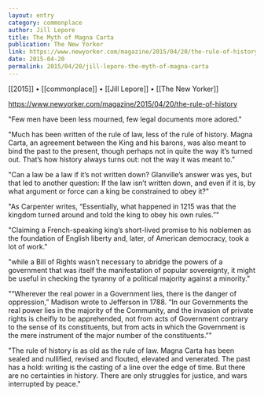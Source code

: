 ```yaml
---
layout: entry
category: commonplace
author: Jill Lepore
title: The Myth of Magna Carta
publication: The New Yorker
link: https://www.newyorker.com/magazine/2015/04/20/the-rule-of-history
date: 2015-04-20
permalink: 2015/04/20/jill-lepore-the-myth-of-magna-carta
---
```


[[2015]] • [[commonplace]] • [[Jill Lepore]] • [[The New Yorker]] 

https://www.newyorker.com/magazine/2015/04/20/the-rule-of-history

"Few men have been less mourned, few legal documents more adored."

"Much has been written of the rule of law, less of the rule of history. Magna Carta, an agreement between the King and his barons, was also meant to bind the past to the present, though perhaps not in quite the way it’s turned out. That’s how history always turns out: not the way it was meant to."

"Can a law be a law if it’s not written down? Glanville’s answer was yes, but that led to another question: If the law isn’t written down, and even if it is, by what argument or force can a king be constrained to obey it?"

"As Carpenter writes, “Essentially, what happened in 1215 was that the kingdom turned around and told the king to obey his own rules.”"

"Claiming a French-speaking king’s short-lived promise to his noblemen as the foundation of English liberty and, later, of American democracy, took a lot of work."

"while a Bill of Rights wasn’t necessary to abridge the powers of a government that was itself the manifestation of popular sovereignty, it might be useful in checking the tyranny of a political majority against a minority."

"“Wherever the real power in a Government lies, there is the danger of oppression,” Madison wrote to Jefferson in 1788. “In our Governments the real power lies in the majority of the Community, and the invasion of private rights is cheifly to be apprehended, not from acts of Government contrary to the sense of its constituents, but from acts in which the Government is the mere instrument of the major number of the constituents.”"

"The rule of history is as old as the rule of law. Magna Carta has been sealed and nullified, revised and flouted, elevated and venerated. The past has a hold: writing is the casting of a line over the edge of time. But there are no certainties in history. There are only struggles for justice, and wars interrupted by peace."
